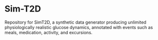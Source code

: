 # Sim-T2D
Repository for SimT2D, a synthetic data generator producing unlimited physiologically realistic glucose dynamics, annotated with events such as meals, medication, activity, and excursions.

